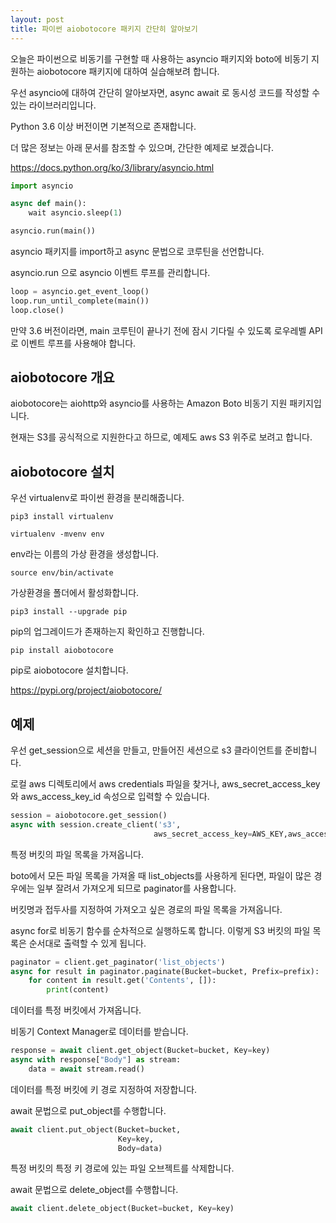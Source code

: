 ```yaml
---
layout: post
title: 파이썬 aiobotocore 패키지 간단히 알아보기
---
```


오늘은 파이썬으로 비동기를 구현할 때 사용하는 asyncio 패키지와 boto에 비동기 지원하는 aiobotocore 패키지에 대하여 실습해보려 합니다.

우선 asyncio에 대하여 간단히 알아보자면, async await 로 동시성 코드를 작성할 수 있는 라이브러리입니다.

Python 3.6 이상 버전이면 기본적으로 존재합니다.

더 많은 정보는 아래 문서를 참조할 수 있으며, 간단한 예제로 보겠습니다.

https://docs.python.org/ko/3/library/asyncio.html

```python
import asyncio

async def main():
    wait asyncio.sleep(1)

asyncio.run(main())
```

asyncio 패키지를 import하고 async 문법으로 코루틴을 선언합니다.

asyncio.run 으로 asyncio 이벤트 루프를 관리합니다.

```python
loop = asyncio.get_event_loop()
loop.run_until_complete(main())
loop.close()
```

만약 3.6 버전이라면, main 코루틴이 끝나기 전에 잠시 기다릴 수 있도록 로우레벨 API로 이벤트 루프를 사용해야 합니다. 

## aiobotocore 개요

aiobotocore는 aiohttp와 asyncio를 사용하는 Amazon Boto 비동기 지원 패키지입니다.

현재는 S3를 공식적으로 지원한다고 하므로, 예제도 aws S3 위주로 보려고 합니다.

## aiobotocore 설치

우선 virtualenv로 파이썬 환경을 분리해줍니다.

```
pip3 install virtualenv
```

```
virtualenv -mvenv env
```

env라는 이름의 가상 환경을 생성합니다.

```
source env/bin/activate
```

가상환경을 폴더에서 활성화합니다.

```
pip3 install --upgrade pip
```

pip의 업그레이드가 존재하는지 확인하고 진행합니다.

```
pip install aiobotocore
```

pip로 aiobotocore 설치합니다.

https://pypi.org/project/aiobotocore/


## 예제

우선 get_session으로 세션을 만들고, 만들어진 세션으로 s3 클라이언트를 준비합니다.

로컬 aws 디렉토리에서 aws credentials 파일을 찾거나, aws_secret_access_key와 aws_access_key_id 속성으로 입력할 수 있습니다.

```python
session = aiobotocore.get_session()
async with session.create_client('s3',
                                aws_secret_access_key=AWS_KEY,aws_access_key_id=AWS_KEY_ID) as client:
```

특정 버킷의 파일 목록을 가져옵니다.

boto에서 모든 파일 목록을 가져올 때 list_objects를 사용하게 된다면, 파일이 많은 경우에는 일부 잘려서 가져오게 되므로 paginator를 사용합니다.

버킷명과 접두사를 지정하여 가져오고 싶은 경로의 파일 목록을 가져옵니다.

async for로 비동기 함수를 순차적으로 실행하도록 합니다. 이렇게 S3 버킷의 파일 목록은 순서대로 출력할 수 있게 됩니다.

```python
paginator = client.get_paginator('list_objects')
async for result in paginator.paginate(Bucket=bucket, Prefix=prefix):
    for content in result.get('Contents', []):
        print(content)
```

데이터를 특정 버킷에서 가져옵니다.

비동기 Context Manager로 데이터를 받습니다.

```python
response = await client.get_object(Bucket=bucket, Key=key)
async with response["Body"] as stream:
    data = await stream.read()
```

데이터를 특정 버킷에 키 경로 지정하여 저장합니다.

await 문법으로 put_object를 수행합니다.

```python
await client.put_object(Bucket=bucket,
                        Key=key,
                        Body=data)
```

특정 버킷의 특정 키 경로에 있는 파일 오브젝트를 삭제합니다.

await 문법으로 delete_object를 수행합니다.

```python
await client.delete_object(Bucket=bucket, Key=key)
```

